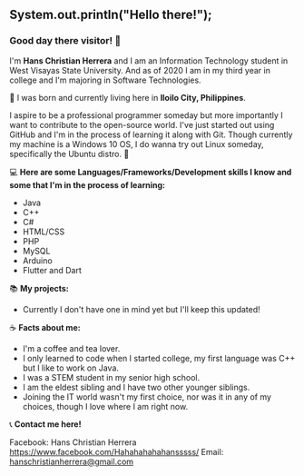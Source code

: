 ## System.out.println("Hello there!");

### Good day there visitor! :wave:

I'm **Hans Christian Herrera** and I am an Information Technology student in West Visayas State University.
And as of 2020 I am in my third year in college and I'm majoring in Software Technologies.

:round_pushpin: I was born and currently living here in **Iloilo City, Philippines**.

I aspire to be a professional programmer someday but more importantly I want to contribute to the open-source world. 
I've just started out using GitHub and I'm in the process of learning it along with Git. Though currently my machine is a 
Windows 10 OS, I do wanna try out Linux someday, specifically the Ubuntu distro. :penguin:


:computer: **Here are some Languages/Frameworks/Development skills I know and some that I'm in the process of learning:**
- Java
- C++
- C#
- HTML/CSS
- PHP
- MySQL
- Arduino
- Flutter and Dart


:books: **My projects:**
- Currently I don't have one in mind yet but I'll keep this updated!


:coffee: **Facts about me:**
- I'm a coffee and tea lover.
- I only learned to code when I started college, my first language was C++ but I like to work on Java.
- I was a STEM student in my senior high school.
- I am the eldest sibling and I have two other younger siblings.
- Joining the IT world wasn't my first choice, nor was it in any of my choices, though I love where I am right now.

:telephone_receiver: **Contact me here!**

Facebook: Hans Christian Herrera https://www.facebook.com/Hahahahahahansssss/
Email: hanschristianherrera@gmail.com
<!--
**HansoYang647/HansoYang647** is a ✨ _special_ ✨ repository because its `README.md` (this file) appears on your GitHub profile.

Here are some ideas to get you started:

- 🔭 I’m currently working on ...
- 🌱 I’m currently learning ...
- 👯 I’m looking to collaborate on ...
- 🤔 I’m looking for help with ...
- 💬 Ask me about ...
- 📫 How to reach me: ...
- 😄 Pronouns: ...
- ⚡ Fun fact: ...
-->

